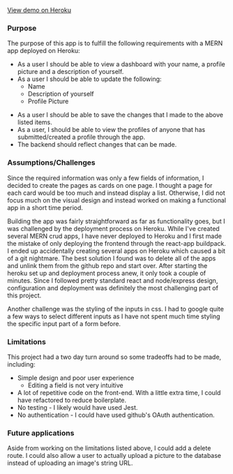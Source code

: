 [View demo on Heroku](https://peaceful-dusk-77017.herokuapp.com/)

### Purpose
The purpose of this app is to fulfill the following requirements with a MERN app deployed on Heroku: 

* As a user I should be able to view a dashboard with your name, a profile picture and a description of yourself.
* As a user I should be able to update the following:
  - Name
  - Description of yourself
  - Profile Picture
- As a user I should be able to save the changes that I made to the above listed items.
- As a user, I should be able to view the profiles of anyone that has submitted/created a profile through the app.
- The backend should reflect changes that can be made.


### Assumptions/Challenges 
Since the required information was only a few fields of information, I decided to create the pages as cards on one page. I thought a page for each card would be too much and instead display a list. Otherwise, I did not focus much on the visual design and instead worked on making a functional app in a short time period. 

Building the app was fairly straightforward as far as functionality goes, but I was challenged by the deployment process on Heroku. While I've created several MERN crud apps, I have never deployed to Heroku and I first made the mistake of only deploying the frontend through the react-app buildpack. I ended up accidentally creating several apps on Heroku which caused a bit of a git nightmare. The best solution I found was to delete all of the apps and unlink them from the github repo and start over. After starting the heroku set up and deployment process anew, it only took a couple of minutes. Since I followed pretty standard react and node/express design, configuration and deployment was definitely the most challenging part of this project. 

Another challenge was the styling of the inputs in css. I had to google quite a few ways to select different inputs as I have not spent much time styling the specific input part of a form before. 

### Limitations
This project had a two day turn around so some tradeoffs had to be made, including:
* Simple design and poor user experience
  * Editing a field is not very intuitive 
* A lot of repetitive code on the front-end. With a little extra time, I could have refactored to reduce boilerplate. 
* No testing - I likely would have used Jest. 
* No authentication - I could have used github's OAuth authentication. 

### Future applications 
Aside from working on the limitations listed above, I could add a delete route. I could also allow a user to actually upload a picture to the database instead of uploading an image's string URL. 
